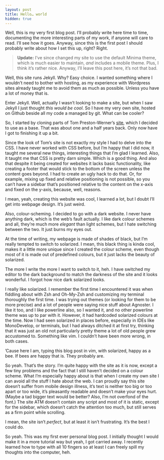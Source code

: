 ```yaml
---
layout: post
title: Hello… world
hidden: true
---
```


Well, this is my very first blog post. I’ll probably write here time to time,
documenting the more interesting parts of my work, if anyone will care to read.
I’ll see how it goes. Anyway, since this is the first post I should probably
write about how I set this up, right? Right.

> **Update:** I’ve since changed my site to use the default Minima theme, which
> is much easier to maintain, _and_ includes a mobile theme. Plus, I think it’s
> rather nice. Anyway, I’ll leave this post here, it’s not that bad.

Well, this site runs Jekyll. Why? Easy choice. I wanted something where I
wouldn’t need to bother with hosting, as my experience with Wordpress sites
already taught me to avoid them as much as possible. Unless you have a lot of
money that is.

Enter Jekyll. Well, actually I wasn’t looking to make a site, but when I saw
Jekyll I just thought _this would be cool_. So I have my very own site, hosted on
Github beside all my code a managed by git. What can be cooler?

So, I started by cloning parts of Tom Preston-Werner’s [site][0], which I decided
to use as a base. That was about one and a half years back. Only now have I got
to finishing it up a bit.

Since the look of Tom’s site is not exactly my style I had to delve into the
CSS. I have never worked with CSS before, but I’m happy that I did now, it
taught me several new things, interesting things that I’m glad I learned. Also,
it taught me that CSS is pretty darn simple. Which is a good thing. And also
that despite it being created for websites it lacks basic functionality, like
creating a footer that would stick to the bottom of the screen unless the
content goes beyond. I had to create an ugly hack to do that. Or, for example,
mixing up fixed and relative positioning is not possible, so you can’t have a
sidebar that’s positioned relative to the content on the x-axis and fixed on the
y-axis, because, well, reasons.

I mean, yeah, creating this website was cool, I learned a lot, but I doubt I’ll
get into webpage design. It’s just weird.

Also, colour-scheming. I decided to go with a dark website. I never have anything
dark, which is the web’s fault actually. I like dark colour schemes and all,
they’re much more _elegant_ than light schemes, but I hate switching between the
two. It just burns my eyes out.

At the time of writing, my webpage is made of shades of black, but I’m really
tempted to switch to solarized. I mean, this black thing is kinda cool, makes it
a little more unique since I created the colour scheme, even though most of it
is made out of predefined colours, but it just lacks the beauty of solarized.

The more I write the more I want to switch to it, heh. I have switched my editor
to the dark background to match the darkness of the site and it looks wonderful.
I forgot how nice dark solarized looks.

I really like solarized. I remember the first time I encountered it was when
fiddling about with Zsh and Oh-My-Zsh and customizing my terminal thoroughly
the first time. I was trying out themes (or looking for them to be more precise)
and a lot of people were saying nice stuff about Agnoster. I like it too, and I
like powerline also, so I wanted it, and no other powerline theme was up to par
with it. However, it had hardcoded solarized colours at the time. Now I had seen
solarized in places before, especially in IDEs like MonoDevelop, or terminals,
but I had always ditched it at first try, thinking that it was just an old not
particularly pretty theme a lot of old people grew accustomed to. Something like
vim. I couldn’t have been more wrong, in both cases.

’Cause here I am, typing this blog post in vim, with solarized, happy as a bee.
If bees are happy that is. They probably are.

So yeah. That’s the story. I’m quite happy with the site as it is now, except a
few tiny problems and the fact that I still haven’t decided on a colour scheme.
What I’m especially happy about is that when I create my own site I can avoid
all the stuff I hate about the web. I can proudly say this site doesn’t suffer
from mobile design illness, it’s text is neither too big or too apart or too
wide, it’s pleasantly readable and doesn’t make your eyes hurt. (Maybe a tad
bigger text would be better? Also, I’m not overfond of the font.) The site ATM
doesn’t contain any script and most of it is static, except for the sidebar,
which doesn’t catch the attention too much, but still serves as a firm point
while scrolling.

I mean, the site isn’t _perfect_, but at least it isn’t frustrating. It’s the
best I could do.

So yeah. This was my first ever personal blog post. I initially thought I would
make it in a more tutorial way but yeah, I got carried away. I recently learned
how to type with all 10 fingers so at least I can freely spill my thoughts into
the computer, heh.

[0]: http://tom.preston-werner.com/
